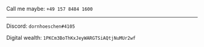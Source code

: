 Call me maybe: `+49 157 8484 1600`

---

Discord: `dornhoeschen#4105`

Digital wealth: `1PKCm3BoThKxJeyWARGTSiAQtjNuMUr2wf`
